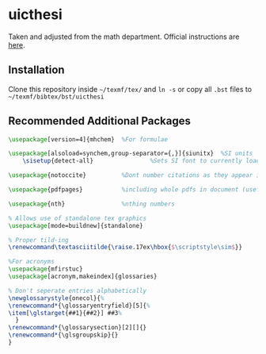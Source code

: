 # uicthesi

Taken and adjusted from the math department. Official instructions
are
[here](https://www.math.uic.edu/graduate/current/uicthesi/uictman.pdf).

## Installation

Clone this repository inside `~/texmf/tex/` and `ln -s` or copy all
`.bst` files to `~/texmf/bibtex/bst/uicthesi`

## Recommended Additional Packages

```tex
\usepackage[version=4]{mhchem}  %For formulae

\usepackage[alsoload=synchem,group-separator={,}]{siunitx}  %SI units
	\sisetup{detect-all}				%Sets SI font to currently loaded font

\usepackage{notoccite}          %Dont number citations as they appear in the list of figures

\usepackage{pdfpages}           %including whole pdfs in document (useful for including permissions at the end)

\usepackage{nth}                %nthing numbers

% Allows use of standalone tex graphics
\usepackage[mode=buildnew]{standalone}

% Proper tild-ing
\renewcommand\textasciitilde{\raise.17ex\hbox{$\scriptstyle\sim$}}

%For acronyms
\usepackage{mfirstuc}
\usepackage[acronym,makeindex]{glossaries}

% Don't seperate entries alphabetically
\newglossarystyle{onecol}{%
\renewcommand*{\glossaryentryfield}[5]{%
\item[\glstarget{##1}{##2}] ##3%
  }
\renewcommand*{\glossarysection}[2][]{}
\renewcommand*{\glsgroupskip}{}
}
```
